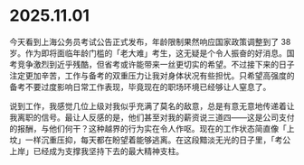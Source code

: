 # 2025.11.01

今天看到上海公务员考试公告正式发布，年龄限制果然响应国家政策调整到了 38 岁。作为即将面临年龄门槛的「老大难」考生，这无疑是个令人振奋的好消息。国考竞争激烈到近乎残酷，但省考或许能带来一丝更切实的希望。不过接下来的日子注定更加辛苦，工作与备考的双重压力让我对身体状况有些担忧。只希望高强度的备考不要过度影响日常工作表现，毕竟现在的职场环境已经够让人窒息了。

说到工作，我感觉几位上级对我似乎充满了莫名的敌意，总是有意无意地传递着让我离职的信号。最让人反感的是，他们甚至对我的薪资说三道四——这是公司支付的报酬，与他们何干？这种越界的行为实在令人作呕。现在的工作状态简直像「上坟」一样沉重压抑，每天都在盼望着能够逃离。在这段黯淡无光的日子里，「考公上岸」已经成为支撑我坚持下去的最大精神支柱。
        
